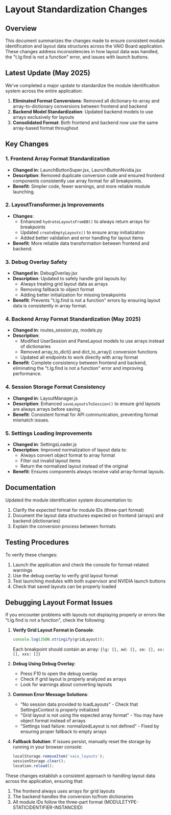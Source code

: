 # Layout Standardization Changes

## Overview

This document summarizes the changes made to ensure consistent module identification and layout data structures across the VAIO Board application. These changes address inconsistencies in how layout data was handled, the "t.lg.find is not a function" error, and issues with launch buttons.

## Latest Update (May 2025)

We've completed a major update to standardize the module identification system across the entire application:

1. **Eliminated Format Conversions**: Removed all dictionary-to-array and array-to-dictionary conversions between frontend and backend
2. **Backend Model Standardization**: Updated backend models to use arrays exclusively for layouts 
3. **Consolidated Format**: Both frontend and backend now use the same array-based format throughout

## Key Changes

### 1. Frontend Array Format Standardization

- **Changed in**: LaunchButtonSuper.jsx, LaunchButtonNvidia.jsx
- **Description**: Removed duplicate conversion code and ensured frontend components consistently use array format for all breakpoints.
- **Benefit**: Simpler code, fewer warnings, and more reliable module launching.

### 2. LayoutTransformer.js Improvements

- **Changes**:
  - Enhanced `hydrateLayoutsFromDB()` to always return arrays for breakpoints
  - Updated `createEmptyLayouts()` to ensure array initialization
  - Added better validation and error handling for layout items
- **Benefit**: More reliable data transformation between frontend and backend.

### 3. Debug Overlay Safety

- **Changed in**: DebugOverlay.jsx
- **Description**: Updated to safely handle grid layouts by:
  - Always treating grid layout data as arrays
  - Removing fallback to object format
  - Adding better initialization for missing breakpoints
- **Benefit**: Prevents "t.lg.find is not a function" errors by ensuring layout data is consistently in array format.

### 4. Backend Array Format Standardization (May 2025)

- **Changed in**: routes_session.py, models.py
- **Description**:  
  - Modified UserSession and PaneLayout models to use arrays instead of dictionaries
  - Removed array_to_dict() and dict_to_array() conversion functions
  - Updated all endpoints to work directly with array format
- **Benefit**: Complete consistency between frontend and backend, eliminating the "t.lg.find is not a function" error and improving performance.

### 4. Session Storage Format Consistency

- **Changed in**: LayoutManager.js
- **Description**: Enhanced `saveLayoutsToSession()` to ensure grid layouts are always arrays before saving.
- **Benefit**: Consistent format for API communication, preventing format mismatch issues.

### 5. Settings Loading Improvements

- **Changed in**: SettingsLoader.js
- **Description**: Improved normalization of layout data to:
  - Always convert object format to array format
  - Filter out invalid layout items
  - Return the normalized layout instead of the original
- **Benefit**: Ensures components always receive valid array-format layouts.

## Documentation

Updated the module identification system documentation to:
1. Clarify the expected format for module IDs (three-part format)
2. Document the layout data structures expected on frontend (arrays) and backend (dictionaries)
3. Explain the conversion process between formats

## Testing Procedures

To verify these changes:
1. Launch the application and check the console for format-related warnings
2. Use the debug overlay to verify grid layout format
3. Test launching modules with both supervisor and NVIDIA launch buttons
4. Check that saved layouts can be properly loaded

## Debugging Layout Format Issues

If you encounter problems with layouts not displaying properly or errors like "t.lg.find is not a function", check the following:

1. **Verify Grid Layout Format in Console**:
   ```javascript
   console.log(JSON.stringify(gridLayout));
   ```
   Each breakpoint should contain an array: `{lg: [], md: [], sm: [], xs: [], xxs: []}`

2. **Debug Using Debug Overlay**:
   - Press F10 to open the debug overlay
   - Check if grid layout is properly analyzed as arrays
   - Look for warnings about converting layouts

3. **Common Error Message Solutions**:
   - "No session data provided to loadLayouts" - Check that SettingsContext is properly initialized
   - "Grid layout is not using the expected array format" - You may have object format instead of arrays
   - "Settings load failure: normalizedLayout is not defined" - Fixed by ensuring proper fallback to empty arrays

4. **Fallback Solution**:
   If issues persist, manually reset the storage by running in your browser console:
   ```javascript
   localStorage.removeItem('vaio_layouts');
   sessionStorage.clear();
   location.reload();
   ```

These changes establish a consistent approach to handling layout data across the application, ensuring that:
1. The frontend always uses arrays for grid layouts
2. The backend handles the conversion to/from dictionaries
3. All module IDs follow the three-part format (MODULETYPE-STATICIDENTIFIER-INSTANCEID)
